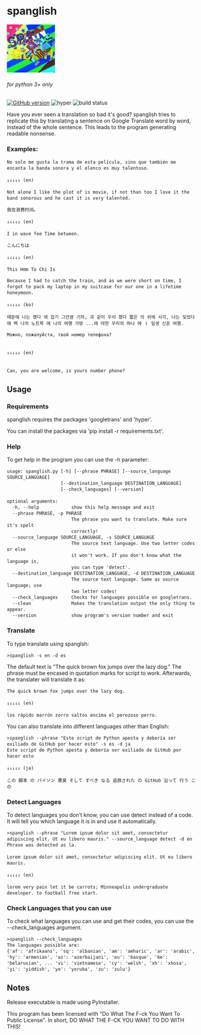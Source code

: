 # spanglish
[![the logo](https://raw.githubusercontent.com/exurd/spanglish/master/docs/logo.png)](https://github.com/exurd/spanglish/ "at least it has more of a reason to live than smilk.")
###### for python 3+ only
[![GitHub version](https://badge.fury.io/gh/exurd%2Fspanglish.svg)](https://badge.fury.io/gh/exurd%2Fspanglish) ![hyper](https://img.shields.io/badge/runs%20better%20with-hyper-red "i mean, someone said so.") ![build status](https://img.shields.io/badge/build%20status-%C2%A1Muy%20bien!-green "that's good!")

Have you ever seen a translation so bad it's good? spanglish tries to replicate this by translating a sentence on Google Translate word by word, instead of the whole sentence. This leads to the program generating readable nonsense.

### Examples:

```
No solo me gusta la trama de esta película, sino que también me encanta la banda sonora y el elenco es muy talentoso.

↓↓↓↓↓ (en)

Not alone I like the plot of is movie, if not than too I love it the band sonorous and he cast it is very talented.
```

```
我在浪费时间。

↓↓↓↓↓ (en)

I in wave fee Time between.
```

```
こんにちは

↓↓↓↓↓ (en)

This Hmm To Chi Is
```

```
Because I had to catch the train, and as we were short on time, I forgot to pack my laptop in my suitcase for our one in a lifetime honeymoon.

↓↓↓↓↓ (ko)

때문에 나는 했다 에 잡기 그만큼 기차, 과 같이 우리 했다 짧은 의 위에 시각, 나는 잊었다 에 팩 나의 노트북 에 나의 여행 가방 ...에 대한 우리의 하나 에 ㅏ 일생 신흔 여행.
```

```
Можно, пожалуйста, твой номер телефона?


↓↓↓↓↓ (en)


Can, you are welcome, is yours number phone?
```

## Usage

### Requirements

spanglish requires the packages 'googletrans' and 'hyper'.

You can install the packages via 'pip install -r requirements.txt'.

### Help

To get help in the program you can use the -h parameter:

```
usage: spanglish.py [-h] [--phrase PHRASE] [--source_language SOURCE_LANGUAGE]
                    [--destination_language DESTINATION_LANGUAGE]
                    [--check_languages] [--version]

optional arguments:
  -h, --help            show this help message and exit
  --phrase PHRASE, -p PHRASE
                        The phrase you want to translate. Make sure it's spelt
                        correctly!
  --source_language SOURCE_LANGUAGE, -s SOURCE_LANGUAGE
                        The source text language. Use two letter codes or else
                        it won't work. If you don't know what the language is,
                        you can type 'detect'.
  --destination_language DESTINATION_LANGUAGE, -d DESTINATION_LANGUAGE
                        The source text language. Same as source language; use
                        two letter codes!
  --check_languages     Checks for languages possible on googletrans.
  --clean               Makes the translation output the only thing to appear.
  --version             show program's version number and exit
```

### Translate

To type translate using spanglsh:

```
>spanglish -s en -d es
```
The default text is "The quick brown fox jumps over the lazy dog." The phrase must be encased in quotation marks for script to work. Afterwards, the translater will translate it as:

```
The quick brown fox jumps over the lazy dog.

↓↓↓↓↓ (en)

los rápido marrón zorro saltos encima el perezoso perro.
```

You can also translate into different languages other than English:

```
>spanglish --phrase "Este script de Python apesta y debería ser exiliado de GitHub por hacer esto" -s es -d ja
Este script de Python apesta y debería ser exiliado de GitHub por hacer esto

↓↓↓↓↓ (ja)

この 脚本 の パイソン 悪臭 そして すべき なる 追放された の GitHub 沿って 行う この
```

### Detect Languages

To detect languages you don't know, you can use detect instead of a code. It will tell you which language it is in and use it automatically.
```
>spanglish --phrase "Lorem ipsum dolor sit amet, consectetur adipiscing elit. Ut eu libero mauris." --source_language detect -d en
Phrase was detected as la.

Lorem ipsum dolor sit amet, consectetur adipiscing elit. Ut eu libero mauris.

↓↓↓↓↓ (en)

lorem very pain let it be carrots; Minneapolis undergraduate developer. to football free start.
```

### Check Languages that you can use

To check what languages you can use and get their codes, you can use the --check_languages argument.
```
>spanglish --check_languages
The languages possible are:
{'af': 'afrikaans', 'sq': 'albanian', 'am': 'amharic', 'ar': 'arabic', 'hy': 'armenian', 'az': 'azerbaijani', 'eu': 'basque', 'be': 'belarusian', ... 'vi': 'vietnamese', 'cy': 'welsh', 'xh': 'xhosa', 'yi': 'yiddish', 'yo': 'yoruba', 'zu': 'zulu'}
```

## Notes

Release executable is made using PyInstaller.

This program has been licensed with "Do What The F-ck You Want To Public License". In short, DO WHAT THE F-CK YOU WANT TO DO WITH THIS!
